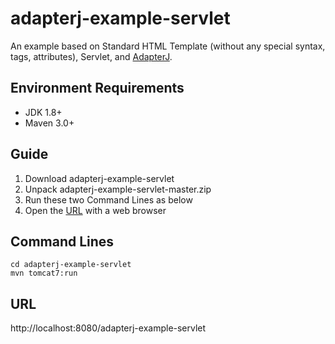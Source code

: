 # adapterj-example-servlet

An example based on Standard HTML Template (without any special syntax, tags, attributes), Servlet, and [AdapterJ](https://github.com/york-deng/adapterj). 

## Environment Requirements
* JDK 1.8+
* Maven 3.0+

## Guide 
1. Download adapterj-example-servlet   
2. Unpack adapterj-example-servlet-master.zip   
3. Run these two Command Lines as below   
4. Open the [URL](http://localhost:8080/adapterj-example-servlet) with a web browser   

## Command Lines
```
cd adapterj-example-servlet   
mvn tomcat7:run   
```

## URL
http://localhost:8080/adapterj-example-servlet
